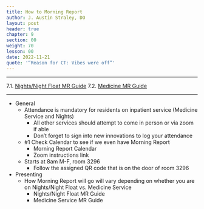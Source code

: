 ```yaml
---
title: How to Morning Report
author: J. Austin Straley, DO
layout: post
header: true
chapter: 9
section: 00
weight: 70
lesson: 00
date: 2022-11-21
quote: '“Reason for CT: Vibes were off”'
---
```


<hr>

7.1. [Nights/Night Float MR Guide][1]
7.2. [Medicine MR Guide][2]
<hr>

- General
	- Attendance is mandatory for residents on inpatient service (Medicine Service and Nights)
		- All other services should attempt to come in person or via zoom if able
		- Don’t forget to sign into new innovations to log your attendance
	- #1 Check Calendar to see if we even have Morning Report
		- Morning Report Calendar
		- Zoom instructions link
	- Starts at 8am M-F, room 3296
        - Follow the assigned QR code that is on the door of room 3296
- Presenting
	- How Morning Report will go will vary depending on whether you are on Nights/Night Float vs. Medicine Service
		- Nights/Night Float MR Guide
        - Medicine Service MR Guide

[1]: /internguidepages/1.7.1-nights-mr-guide/
[2]: /internguidepages/1.7.2-medicine-mr-guide